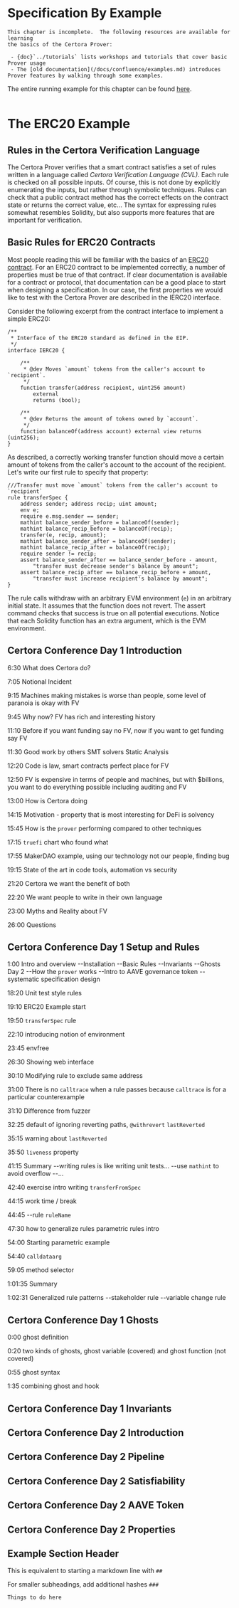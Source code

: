 Specification By Example
========================

```{todo}
This chapter is incomplete.  The following resources are available for learning
the basics of the Certora Prover:

 - {doc}`../tutorials` lists workshops and tutorials that cover basic Prover usage
 - The [old documentation](/docs/confluence/examples.md) introduces Prover features by walking through some examples.
```

[videos]: https://www.youtube.com/playlist?list=PLKtu7wuOMP9Wp_O8kylKbtFYgM8HVTGIA "Certora workshop playlist"

The entire running example for this chapter can be found [here][erc20example].

```{contents}
```

The ERC20 Example
=================

Rules in the Certora Verification Language
------------------------------------------------

The Certora Prover verifies that a smart contract satisfies a set of rules written in a language called _Certora Verification Language (CVL)_. Each rule is checked on all possible inputs. Of course, this is not done by explicitly enumerating the inputs, but rather through symbolic techniques. Rules can check that a public contract method has the correct effects on the contract state or returns the correct value, etc... The syntax for expressing rules somewhat resembles Solidity, but also supports more features that are important for verification. 

Basic Rules for ERC20 Contracts
-------------------------------

Most people reading this will be familiar with the basics of an [ERC20 contract][eip-20]. For an ERC20 contract to be implemented correctly, a number of properties must be true of that contract. If clear documentation is available for a contract or protocol, that documentation can be a good place to start when designing a specification. In our case, the first properties we would like to test with the Certora Prover are described in the IERC20 interface.

Consider the following excerpt from the contract interface to implement a simple ERC20:

```solidity
/**
 * Interface of the ERC20 standard as defined in the EIP.
 */
interface IERC20 {

    /**
     * @dev Moves `amount` tokens from the caller's account to `recipient`.
     */
    function transfer(address recipient, uint256 amount)
        external
        returns (bool);

    /**
     * @dev Returns the amount of tokens owned by `account`.
     */
    function balanceOf(address account) external view returns (uint256);
}
```

As described, a correctly working transfer function should move a certain amount of tokens from the caller's account to the account of the recipient. Let's write our first rule to specify that property: 

```cvl
///Transfer must move `amount` tokens from the caller's account to `recipient`
rule transferSpec {
    address sender; address recip; uint amount;
    env e;
    require e.msg.sender == sender;
    mathint balance_sender_before = balanceOf(sender);
    mathint balance_recip_before = balanceOf(recip);
    transfer(e, recip, amount);
    mathint balance_sender_after = balanceOf(sender);
    mathint balance_recip_after = balanceOf(recip);
    require sender != recip;
    assert balance_sender_after == balance_sender_before - amount,
        "transfer must decrease sender's balance by amount";
    assert balance_recip_after == balance_recip_before + amount,
        "transfer must increase recipient's balance by amount";
}
```

The rule calls withdraw with an arbitrary EVM environment (`e`) in an arbitrary initial state. It assumes that the function does not revert. The assert command checks that success is true on all potential executions. Notice that each Solidity function has an extra argument, which is the EVM environment.

Certora Conference Day 1 Introduction
-------------------------------------
6:30 What does Certora do?

7:05 Notional Incident

9:15 Machines making mistakes is worse than people, some level of paranoia is okay with FV

9:45 Why now? FV has rich and interesting history

11:10 Before if you want funding say no FV, now if you want to get funding say FV

11:30 Good work by others SMT solvers Static Analysis

12:20 Code is law, smart contracts perfect place for FV

12:50 FV is expensive in terms of people and machines, but with $billions, you want to do everything possible including auditing and FV

13:00 How is Certora doing

14:15 Motivation - property that is most interesting for DeFi is solvency

15:45 How is the `prover` performing compared to other techniques

17:15 `truefi` chart who found what

17:55 MakerDAO example, using our technology not our people, finding bug

19:15 State of the art in code tools, automation vs security

21:20 Certora we want the benefit of both

22:20 We want people to write in their own language

23:00 Myths and Reality about FV

26:00 Questions



Certora Conference Day 1 Setup and Rules
----------------------------------------

1:00 Intro and overview
--Installation
--Basic Rules
--Invariants
--Ghosts
Day 2
--How the `prover` works
--Intro to AAVE governance token
--systematic specification design

18:20 Unit test style rules

19:10 ERC20 Example start

19:50 `transferSpec` rule

22:10 introducing notion of environment

23:45 envfree

26:30 Showing web interface

30:10 Modifying rule to exclude same address

31:00 There is no `calltrace` when a rule passes because `calltrace` is for a particular counterexample

31:10 Difference from fuzzer

32:25 default of ignoring reverting paths, `@withrevert` `lastReverted`

35:15 warning about `lastReverted`

35:50 `liveness` property

41:15 Summary
--writing rules is like writing unit tests...
--use `mathint` to avoid overflow
--...

42:40 exercise intro writing `transferFromSpec`

44:15 work time / break

44:45 --rule `ruleName`

47:30 how to generalize rules parametric rules intro

54:00 Starting parametric example

54:40 `calldataarg`

59:05 method selector

1:01:35 Summary

1:02:31 Generalized rule patterns
--stakeholder rule
--variable change rule


Certora Conference Day 1 Ghosts
-------------------------------

0:00 ghost definition

0:20 two kinds of ghosts, ghost variable (covered) and ghost function (not covered)

0:55 ghost syntax

1:35 combining ghost and hook



Certora Conference Day 1 Invariants
-----------------------------------



Certora Conference Day 2 Introduction
-------------------------------------



Certora Conference Day 2 Pipeline
---------------------------------



Certora Conference Day 2 Satisfiability
---------------------------------------



Certora Conference Day 2 AAVE Token
-----------------------------------



Certora Conference Day 2 Properties
-----------------------------------



Example Section Header
----------------------

This is equivalent to starting a markdown line with `##`

For smaller subheadings, add additional hashes `###`

```{todo}
Things to do here
```



[erc20example]: https://github.com/Certora/ERC20Example
[eip-20]: https://eips.ethereum.org/EIPS/eip-20